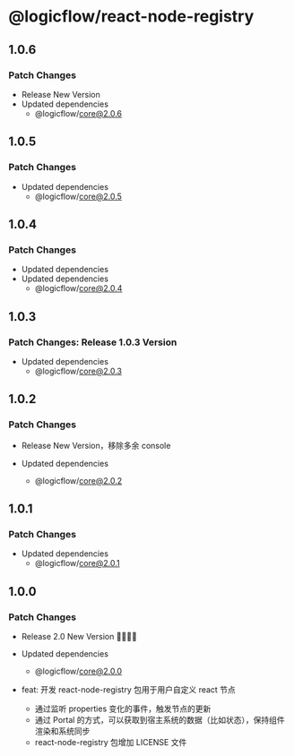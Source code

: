 # @logicflow/react-node-registry

## 1.0.6

### Patch Changes

- Release New Version
- Updated dependencies
  - @logicflow/core@2.0.6

## 1.0.5

### Patch Changes

- Updated dependencies
  - @logicflow/core@2.0.5

## 1.0.4

### Patch Changes

- Updated dependencies
- Updated dependencies
  - @logicflow/core@2.0.4

## 1.0.3

### Patch Changes: Release 1.0.3 Version

- Updated dependencies
  - @logicflow/core@2.0.3

## 1.0.2

### Patch Changes

- Release New Version，移除多余 console

- Updated dependencies
  - @logicflow/core@2.0.2

## 1.0.1

### Patch Changes

- Updated dependencies
  - @logicflow/core@2.0.1

## 1.0.0

### Patch Changes

- Release 2.0 New Version 🎉🎉🎉🎉
- Updated dependencies

  - @logicflow/core@2.0.0

- feat: 开发 react-node-registry 包用于用户自定义 react 节点
  - 通过监听 properties 变化的事件，触发节点的更新
  - 通过 Portal 的方式，可以获取到宿主系统的数据（比如状态），保持组件渲染和系统同步
  - react-node-registry 包增加 LICENSE 文件
